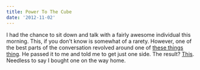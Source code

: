 ```yaml
---
title: Power To The Cube
date: '2012-11-02'
---
```


I had the chance to sit down and talk with a fairly awesome individual
this morning. This, if you don't know is somewhat of a rarety. However, one of the
best parts of the conversation revolved around one of [these things
thing][1]. He passed it to me and told me to get just one side. The
result? [This][2]. Needless to say I bought one on the way home.

[1]: http://nickshell1983.files.wordpress.com/2010/02/rubix-cube.jpg
[2]: https://gimmebar.com/view/50730705aac422613b000001/big
